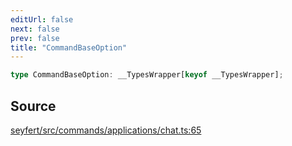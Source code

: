 ```yaml
---
editUrl: false
next: false
prev: false
title: "CommandBaseOption"
---
```


```ts
type CommandBaseOption: __TypesWrapper[keyof __TypesWrapper];
```

## Source

[seyfert/src/commands/applications/chat.ts:65](https://github.com/potoland/potocuit/blob/e332d7a/src/commands/applications/chat.ts#L65)
